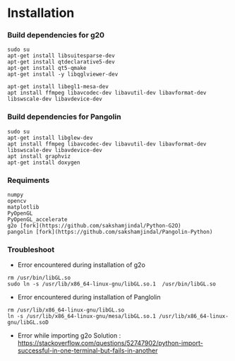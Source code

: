 # Installation

### Build dependencies for g20
```
sudo su
apt-get install libsuitesparse-dev 
apt-get install qtdeclarative5-dev 
apt-get install qt5-qmake 
apt-get install -y libqglviewer-dev

apt-get install libegl1-mesa-dev
apt install ffmpeg libavcodec-dev libavutil-dev libavformat-dev libswscale-dev libavdevice-dev
```

### Build dependencies for Pangolin
```
sudo su
apt-get install libglew-dev
apt install ffmpeg libavcodec-dev libavutil-dev libavformat-dev libswscale-dev libavdevice-dev
apt install graphviz
apt-get install doxygen
```

### Requiments
```
numpy
opencv
matplotlib
PyOpenGL 
PyOpenGL_accelerate
g2o [fork](https://github.com/sakshamjindal/Python-G2O)
pangolin [fork](https://github.com/sakshamjindal/Pangolin-Python)
```


### Troubleshoot

- Error encountered during installation of g2o

```
rm /usr/bin/libGL.so
sudo ln -s /usr/lib/x86_64-linux-gnu/libGL.so.1  /usr/bin/libGL.so
```

- Error encountered during installation of Panglolin

```
rm /usr/lib/x86_64-linux-gnu/libGL.so
ln -s /usr/lib/x86_64-linux-gnu/mesa/libGL.so.1 /usr/lib/x86_64-linux-gnu/libGL.soD
```

- Error while importing g2o
Solution : https://stackoverflow.com/questions/52747902/python-import-successful-in-one-terminal-but-fails-in-another
